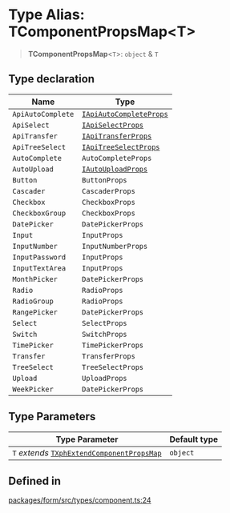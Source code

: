 # Type Alias: TComponentPropsMap\<T\>

> **TComponentPropsMap**\<`T`\>: `object` & `T`

## Type declaration

| Name | Type |
| ------ | ------ |
| `ApiAutoComplete` | [`IApiAutoCompleteProps`](../interfaces/IApiAutoCompleteProps.md) |
| `ApiSelect` | [`IApiSelectProps`](../interfaces/IApiSelectProps.md) |
| `ApiTransfer` | [`IApiTransferProps`](../interfaces/IApiTransferProps.md) |
| `ApiTreeSelect` | [`IApiTreeSelectProps`](../interfaces/IApiTreeSelectProps.md) |
| `AutoComplete` | `AutoCompleteProps` |
| `AutoUpload` | [`IAutoUploadProps`](../interfaces/IAutoUploadProps.md) |
| `Button` | `ButtonProps` |
| `Cascader` | `CascaderProps` |
| `Checkbox` | `CheckboxProps` |
| `CheckboxGroup` | `CheckboxProps` |
| `DatePicker` | `DatePickerProps` |
| `Input` | `InputProps` |
| `InputNumber` | `InputNumberProps` |
| `InputPassword` | `InputProps` |
| `InputTextArea` | `InputProps` |
| `MonthPicker` | `DatePickerProps` |
| `Radio` | `RadioProps` |
| `RadioGroup` | `RadioProps` |
| `RangePicker` | `DatePickerProps` |
| `Select` | `SelectProps` |
| `Switch` | `SwitchProps` |
| `TimePicker` | `TimePickerProps` |
| `Transfer` | `TransferProps` |
| `TreeSelect` | `TreeSelectProps` |
| `Upload` | `UploadProps` |
| `WeekPicker` | `DatePickerProps` |

## Type Parameters

| Type Parameter | Default type |
| ------ | ------ |
| `T` *extends* [`TXphExtendComponentPropsMap`](TXphExtendComponentPropsMap.md) | `object` |

## Defined in

[packages/form/src/types/component.ts:24](https://github.com/XiaoPiHong/xph-crud/blob/28b39b942dbe7b01d5c858a0012b898e3e045ea7/packages/form/src/types/component.ts#L24)
